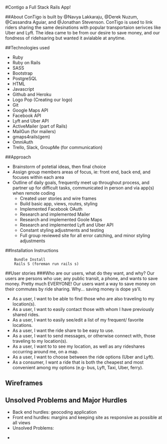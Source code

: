 #Contigo a Full Stack Rails App!

##About
ConTigo is built by @Navya Lakkaraju, @Derek Nuzum, @Cassandra Aguiar, and @Jonathan Stevenson. ConTigo is used to link riders sharing the same desinations with popular transportaion serivces like Uber and Lyft. The idea came to be from our desire to save money, and our fondness of ridehsaring but wanted it avialable at anytime.

##Technologies used
  * Ruby
  * Ruby on Rails
  * SASS
  * Bootstrap
  * PostgreSQL
  * HTML
  * Javascript
  * Github and Heroku
  * Logo Pop (Creating our logo)
  * Git
  * Google Maps API
  * Facebook API
  * Lyft and Uber API
  * ActiveMailer (part of Rails)
  * MailGun (for mailers)
  * gmaps4rails(gem)
  * OmniAuth
  * Trello, Slack, GroupMe (for communication)

 ##Approach
  * Brainstorm of potetial ideas, then final choice
  * Assign group members areas of focus, ie: front end, back end, and focuses within each area
  * Outline of daily goals, frequently meet up throughout process, and partner up for difficult tasks, communicated in person and via app(s) when remote coding
    - Created user stories and wire frames
    - Build basic app, views, routes, styling 
    - Implemented Facebook OAuth
    - Research and implemented Mailer  
    - Research and implemented Goole Maps
    - Research and implemented Lyft and Uber API
    - Constant styling adjustments and testing
    - Full group reviewed site for all error catching, and minor styling adjustments

##Installation Instructions
```
    Bundle Install
    Rails S (foreman run rails s)
```

##User stories 
  ###Who are our users, what do they want, and why?
  Our users are persons who use; any public transit, a phone, and wants to save money. Pretty much EVERYONE!
  Our users want a way to save money on their commutes by ride sharing. 
  Why... saving money is dope ya'll.

- As a user, I want to be able to find those who are also traveling to my location(s). 
- As a user, I want to easily contact those with whom I have previously shared rides.
- As a user, I want to easily see/edit a list of my frequent/ favorite locations.
- As a user, I want the ride share to be easy to use.
- As a user, I want to send messages, or otherwise connect with, those traveling to my location(s).
- As a user, I want to to see my location, as well as any rideshares occurring around me, on a map.
- As a user, I want to choose between the ride options (Uber and Lyft).
- As a consumer, I want a ride that is both the cheapest and most convenient among my options (e.g- bus, Lyft, Taxi, Uber, ferry).

## Wireframes

## Unsolved Problems and Major Hurdles
 * Back end hurdles: geocoding application
 * Front end hurdles: margins and keeping site as responsive as possible at all views
 * Unsolved Problems:
  -
